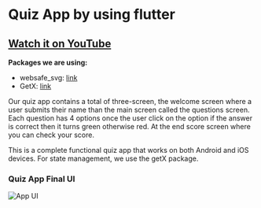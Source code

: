 # Quiz App by using flutter

## [Watch it on YouTube](https://youtu.be/YqRLkaTTNjg)

**Packages we are using:**

- websafe_svg: [link](https://pub.dev/packages/websafe_svg)
- GetX: [link](https://pub.dev/packages/get)

Our quiz app contains a total of three-screen, the welcome screen where a user submits their name than the main screen called the questions screen. Each question has 4 options once the user click on the option if the answer is correct then it turns green otherwise red. At the end score screen where you can check your score.

This is a complete functional quiz app that works on both Android and iOS devices. For state management, we use the getX package.

### Quiz App Final UI

<!-- ![Preview](/gif.gif) -->

![App UI](/ui.png)
